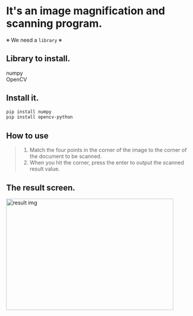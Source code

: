 # It's an image magnification and scanning program.

※ We need a `library` ※

## Library to install.
numpy<br>
OpenCV

## Install it.

```bash
pip install numpy
pip install opencv-python
```

## How to use

>1. Match the four points in the corner of the image to the corner of the document to be scanned. <br>
>2. When you hit the corner, press the enter to output the scanned result value.

## The result screen.
<img width="450" height="300" alt="result img" src="https://img1.daumcdn.net/thumb/R1280x0/?scode=mtistory2&fname=https%3A%2F%2Fblog.kakaocdn.net%2Fdn%2Fbr1Mkl%2Fbtq5C87E4s9%2FudHCovuvqTJqEnPl9e4InK%2Fimg.png">
